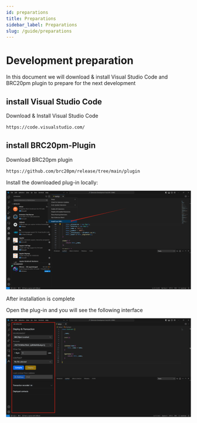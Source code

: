 ```yaml
---
id: preparations
title: Preparations
sidebar_label: Preparations
slug: /guide/preparations
--- 
```




# Development preparation

In this document we will download & install Visual Studio Code and BRC20pm plugin to prepare for the next development

## install Visual Studio Code

Download & Install Visual Studio Code

```bash
https://code.visualstudio.com/
```
## install BRC20pm-Plugin

Download BRC20pm plugin

```bash
https://github.com/brc20pm/release/tree/main/plugin
```

Install the downloaded plug-in locally:

![](./img/1705108941681.jpg)

After installation is complete

Open the plug-in and you will see the following interface

![](./img/1705109278126.jpg)
